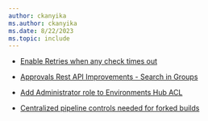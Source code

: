 ```yaml
---
author: ckanyika
ms.author: ckanyika
ms.date: 8/22/2023
ms.topic: include
---
```


- [Enable Retries when any check times out](#enable-retries-when-any-check-times-out)
- [Approvals Rest API Improvements - Search in Groups](approvals-rest-api-improvements-search-in-groups)
- [Add Administrator role to Environments Hub ACL](#add-administrator-role-to-environments-hub-acl)

- [Centralized pipeline controls needed for forked builds](#centralized-pipeline-controls-needed-for-forked-builds)